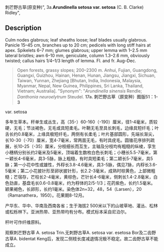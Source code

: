 刺芒野古草(原变种)",
3a.**Arundinella setosa var. setosa** (C. B. Clarke) Ridley",

## Description
Culm nodes glabrous; leaf sheaths loose; leaf blades usually glabrous. Panicle 15–45 cm, branches up to 20 cm; pedicels with long stiff hairs at apex. Spikelets 6–7 mm; glumes glabrous; upper lemma with 1–2.5 mm lateral bristles; awn 6–10 mm, geniculate, column 1.3–2.6 mm, obviously twisted; callus hairs 1/4–1/3 length of lemma. Fl. and fr. Aug–Dec.

> Open forests, grassy slopes; 200–2300 m. Anhui, Fujian, Guangdong, Guangxi, Guizhou, Hainan, Henan, Hunan, Jiangsu, Jiangxi, Sichuan, Taiwan, Yunnan, Zhejiang [Bhutan, India, Indonesia, Malaysia, Myanmar, Nepal, New Guinea, Philippines, Sri Lanka, Thailand, Vietnam; Australia].
  "Synonym": "*Arundinella sinensis* Rendle; *Danthonia neuroelytrum* Steudel.
**17a. 刺芒野古草（原变种）图版51：1-3**

var. setosa

多年生草本。秆单生或丛生，高（35-）60-160（-190）厘米，径1-4毫米，质较硬，无毛；节淡褐色，无毛或具短柔毛。叶鞘无毛至具长刺毛，边缘具短纤毛；叶舌长约0.8毫米，上缘具极短纤毛，两侧有长柔毛；叶片基部圆形，先端长渐尖，长10-30（-70）厘米，宽4-7毫米，常两面无毛，有时具疣毛。圆锥花序排列疏展，长10-25（-35）厘米，分枝细长而互生，主轴及分枝均有粗糙的纵棱，孪生小穗柄分别长约2毫米及5毫米，顶端着生数枚白色长刺毛；小穗长5.5-7毫米，第一颖长4-6毫米，具3-5脉，脉上粗糙，有时具短柔毛；第二颖长5-7毫米，具5脉；第一小花中性或雄性，外稃长3.8-4.6毫米，具3-5脉，偶见7脉，内稃长3.6-5毫米；第二小花披针形至卵状披针形，长2.2-3毫米，成熟时棕黄色，上部微粗糙；芒宿存，芒柱长2-4毫米，黄棕色，芒针长4-6毫米，侧刺长1.4-2.8毫米，白色劲直，基盘毛长0.6-0.8毫米，约为稃体的2/5-1/3；花药紫色，长约1.5毫米。颖果褐色，长卵形，长约1毫米。染色体2n=32，48，54（Larsen），20（Ramanathera，1950）。花果期8-12月。

产华东、华中、华南及西南各省；生于海拔2 500米以下的山坡草地、灌丛、松林或松栎林下。亚洲热带、亚热带均有分布。模式标本采自尼泊尔。

秆叶可作纤维原料。

观察刺芒野古草 A. setosa Trin.无刺野古草A. setosa var. esetosa Bor及二齿野古草A. bidentat Keng后，发现二侧枝长度减退情况极不稳定。故二齿野古草不能成立。
